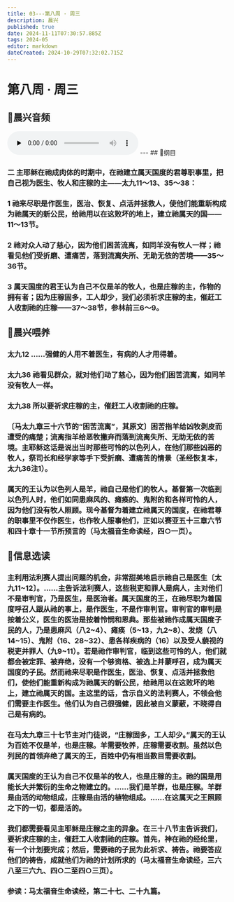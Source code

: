 ```yaml
---
title: 03---第八周 · 周三
description: 晨兴
published: true
date: 2024-11-11T07:30:57.885Z
tags: 2024-05
editor: markdown
dateCreated: 2024-10-29T07:32:02.715Z
---
```


# 第八周 · 周三

## 🎵晨兴音频
<audio id="audio" controls="" preload="none">
      <source id="mp3" src="/2024-05/week8/week8day3.mp3">
</audio>
---
## 📖纲目

### 二   主耶稣在祂成肉体的时期中，在祂建立属天国度的君尊职事里，把自己视为医生、牧人和庄稼的主——太九11～13、35～38：

### 1   祂来尽职是作医生，医治、恢复、点活并拯救人，使他们能重新构成为祂属天的新公民，给祂用以在这败坏的地上，建立祂属天的国——11～13节。

### 2   祂对众人动了慈心，因为他们困苦流离，如同羊没有牧人一样；祂看见他们受折磨、遭痛苦，落到流离失所、无助无依的苦境——35～36节。

### 3   属天国度的君王认为自己不仅是羊的牧人，也是庄稼的主，作物的拥有者；因为庄稼固多，工人却少，我们必须祈求庄稼的主，催赶工人收割祂的庄稼——37～38节，参林前三6～9。

## 📖晨兴喂养

### 太九12    ……强健的人用不着医生，有病的人才用得着。

### 太九36    祂看见群众，就对他们动了慈心，因为他们困苦流离，如同羊没有牧人一样。

### 太九38    所以要祈求庄稼的主，催赶工人收割祂的庄稼。

### 〔马太九章三十六节的“困苦流离”，其原文〕困苦指羊给凶牧剥皮而遭受的痛楚；流离指羊给恶牧撇弃而落到流离失所、无助无依的苦境。主耶稣这话是说出当时那些可怜的以色列人，在他们那些凶恶的牧人，祭司长和经学家等手下受折磨、遭痛苦的情景（圣经恢复本，太九36注1）。

### 属天的王认为以色列人是羊，祂自己是他们的牧人。基督第一次临到以色列人时，他们如同患麻风的、瘫痪的、鬼附的和各样可怜的人，因为他们没有牧人照顾。现今基督为着建立祂属天的国度，在祂君尊的职事里不仅作医生，也作牧人服事他们，正如以赛亚五十三章六节和四十章十一节所预言的（马太福音生命读经，四○一页）。

## 📖信息选读

### 主利用法利赛人提出问题的机会，非常甜美地启示祂自己是医生〔太九11~12〕。……主告诉法利赛人，这些税吏和罪人是病人，主对他们不是审判官，乃是医生，是医治者。属天国度的王，在祂尽职为着国度呼召人跟从祂的事上，是作医生，不是作审判官。审判官的审判是按着公义，医生的医治是按着怜悯和恩典。那些被祂作成属天国度子民的人，乃是患麻风（八2~4）、瘫痪（5~13，九2~8）、发烧（八14~15）、鬼附（16、28~32）、患各样疾病的（16）以及受人藐视的税吏并罪人（九9~11）。若是祂作审判官，临到这些可怜的人，他们就都会被定罪、被弃绝，没有一个够资格、被选上并蒙呼召，成为属天国度的子民。然而祂来尽职是作医生，医治、恢复、点活并拯救他们，使他们能重新构成为祂属天的新公民，给祂用以在这败坏的地上，建立祂属天的国。主这里的话，含示自义的法利赛人，不领会他们需要主作医生。他们认为自己很强健，因此被自义蒙蔽，不晓得自己是有病的。

### 在马太九章三十七节主对门徒说，“庄稼固多，工人却少。”属天的王认为百姓不仅是羊，也是庄稼。羊需要牧养，庄稼需要收割。虽然以色列民的首领弃绝了属天的王，百姓中仍有相当数目需要收割。

### 属天国度的王认为自己不仅是羊的牧人，也是庄稼的主。祂的国是用能长大并繁衍的生命之物建立的。……我们是羊群，也是庄稼。羊群是由活的动物组成，庄稼是由活的植物组成。……在这属天之王照顾之下的一切，都是活的。

### 我们都需要看见主耶稣是庄稼之主的异象。在三十八节主告诉我们，要祈求庄稼的主，催赶工人收割祂的庄稼。首先，神在祂的经纶里，有一个计划要完成；然后，需要祂的子民为此祈求、祷告。祂要答应他们的祷告，成就他们为祂的计划所求的（马太福音生命读经，三六八至三六九、四○二至四○三页）。

### 参读：马太福音生命读经，第二十七、二十九篇。

<!-- Google tag (gtag.js) -->

<script async src="https://www.googletagmanager.com/gtag/js?id=G-1P8709Z16T"></script>
<script>
  window.dataLayer = window.dataLayer || [];
  function gtag(){dataLayer.push(arguments);}
  gtag('js', new Date());

  gtag('config', 'G-1P8709Z16T');
</script>